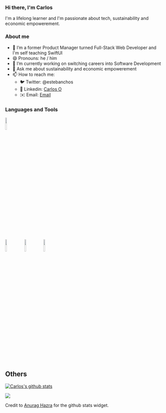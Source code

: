 ### Hi there, I'm Carlos

I'm a lifelong learner and I'm passionate about tech, sustainability and economic empowerement.

### About me
- 🌱 I’m a former Product Manager turned Full-Stack Web Developer and I'm self teaching SwiftUI
- 😄 Pronouns: he / him
- 🔭 I’m currently working on switching careers into Software Development
- 💬 Ask me about sustainability and economic empowerement
- 📫 How to reach me: 
  - 🐦 Twitter: @estebanchos
  - 🏢 Linkedin: [Carlos O](https://www.linkedin.com/in/carlosocampo/)
  - ✉️ Email: [Email](mailto:charlie@carlosocampo.ca)
  
### Languages and Tools

<code><img width="10%" src="https://www.vectorlogo.zone/logos/github/github-ar21.svg"> </code>
<code><img width="10%" src=""> </code>
<code><img width="10%" src=""> </code>
<code><img width="10%" src=""> </code>

## Others

  
[![Carlos's github stats](https://github-readme-stats.vercel.app/api?username=estebanchos&count_private=true&show_icons=true&theme=tokyonight&hide_rank=false)](https://github.com/anuraghazra/github-readme-stats)

<img src="https://github-readme-stats.vercel.app/api/top-langs?username=estebanchos"/>

Credit to [Anurag Hazra](https://github.com/anuraghazra/github-readme-stats.git) for the github stats widget.

<!--
**estebanchos/estebanchos** is a ✨ _special_ ✨ repository because its `README.md` (this file) appears on your GitHub profile.

Here are some ideas to get you started:

- 🔭 I’m currently working on ...
 ...
- 👯 I’m looking to collaborate on ...
- 🤔 I’m looking for help with ...
- 
- 

- ⚡ Fun fact: ...
-->

